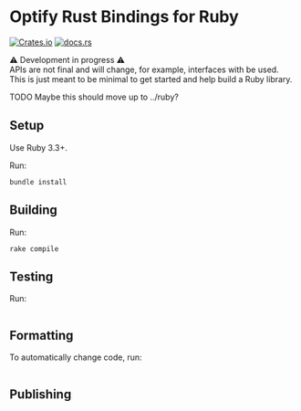 # Optify Rust Bindings for Ruby

[![Crates.io](https://img.shields.io/crates/v/optify_ruby)](https://crates.io/crates/optify_ruby)
[![docs.rs](https://img.shields.io/docsrs/optify_ruby)](https://docs.rs/optify_ruby)

⚠️ Development in progress ⚠️\
APIs are not final and will change, for example, interfaces with be used.
This is just meant to be minimal to get started and help build a Ruby library.

TODO Maybe this should move up to ../ruby?

## Setup
<!-- Some tips in https://github.com/matsadler/magnus/issues/77 -->

Use Ruby 3.3+.

Run:
```shell
bundle install
```

## Building
Run:
```shell
rake compile
```

## Testing

Run:
```shell
```

## Formatting
To automatically change code, run:
```shell
```

## Publishing
